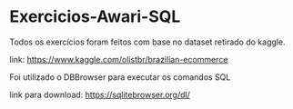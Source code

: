# Exercicios-Awari-SQL

Todos os exercícios foram feitos com base no dataset retirado do kaggle.

link: https://www.kaggle.com/olistbr/brazilian-ecommerce

Foi utilizado o DBBrowser para executar os comandos SQL

link para download: https://sqlitebrowser.org/dl/
